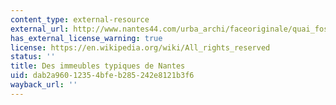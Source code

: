 ```yaml
---
content_type: external-resource
external_url: http://www.nantes44.com/urba_archi/faceoriginale/quai_fosse.htm
has_external_license_warning: true
license: https://en.wikipedia.org/wiki/All_rights_reserved
status: ''
title: Des immeubles typiques de Nantes
uid: dab2a960-1235-4bfe-b285-242e8121b3f6
wayback_url: ''
---
```

